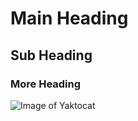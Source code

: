 # Main Heading 

## Sub Heading

### More Heading

![Image of Yaktocat](https://octodex.github.com/images/yaktocat.png)
